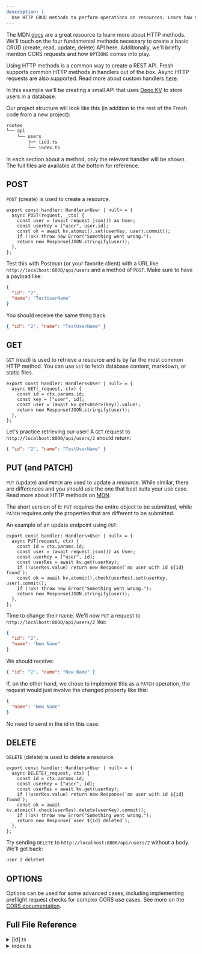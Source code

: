 ```yaml
---
description: |
  Use HTTP CRUD methods to perform operations on resources. Learn how to use HTTP handlers to create a RESTful API.
---
```


The MDN [docs](https://developer.mozilla.org/en-US/docs/Web/HTTP/Methods) are a
great resource to learn more about HTTP methods. We'll touch on the four
fundamental methods necessary to create a basic CRUD (create, read, update,
delete) API here. Additionally, we'll briefly mention CORS requests and how
`OPTIONS` comes into play.

Using HTTP methods is a common way to create a REST API. Fresh supports common
HTTP methods in handlers out of the box. Async HTTP requests are also supported.
Read more about custom handlers [here](/docs/getting-started/custom-handlers).

In this example we'll be creating a small API that uses
[Deno KV](https://deno.com/kv) to store users in a database.

Our project structure will look like this (in addition to the rest of the Fresh
code from a new project):

```txt Project Structure
routes
└── api
    └── users
        ├── [id].ts
        └── index.ts
```

In each section about a method, only the relevant handler will be shown. The
full files are available at the bottom for reference.

## POST

`POST` (create) is used to create a resource.

```tsx routes/api/users/index.ts
export const handler: Handlers<User | null> = {
  async POST(request, _ctx) {
    const user = (await request.json()) as User;
    const userKey = ["user", user.id];
    const ok = await kv.atomic().set(userKey, user).commit();
    if (!ok) throw new Error("Something went wrong.");
    return new Response(JSON.stringify(user));
  },
};
```

Test this with Postman (or your favorite client) with a URL like
`http://localhost:8000/api/users` and a method of `POST`. Make sure to have a
payload like:

```json
{
  "id": "2",
  "name": "TestUserName"
}
```

You should receive the same thing back:

```json
{ "id": "2", "name": "TestUserName" }
```

## GET

`GET` (read) is used to retrieve a resource and is by far the most common HTTP
method. You can use `GET` to fetch database content, markdown, or static files.

```tsx routes/api/users/[id].ts
export const handler: Handlers<User | null> = {
  async GET(_request, ctx) {
    const id = ctx.params.id;
    const key = ["user", id];
    const user = (await kv.get<User>(key)).value!;
    return new Response(JSON.stringify(user));
  },
};
```

Let's practice retrieving our user! A `GET` request to
`http://localhost:8000/api/users/2` should return:

```json
{ "id": "2", "name": "TestUserName" }
```

## PUT (and PATCH)

`PUT` (update) and `PATCH` are used to update a resource. While similar, there
are differences and you should use the one that best suits your use case. Read
more about HTTP methods on
[MDN](https://developer.mozilla.org/en-US/docs/Web/HTTP/Methods).

The short version of it: `PUT` requires the entire object to be submitted, while
`PATCH` requires only the properties that are different to be submitted.

An example of an update endpoint using `PUT`:

```tsx routes/api/users/[id].ts
export const handler: Handlers<User | null> = {
  async PUT(request, ctx) {
    const id = ctx.params.id;
    const user = (await request.json()) as User;
    const userKey = ["user", id];
    const userRes = await kv.get(userKey);
    if (!userRes.value) return new Response(`no user with id ${id} found`);
    const ok = await kv.atomic().check(userRes).set(userKey, user).commit();
    if (!ok) throw new Error("Something went wrong.");
    return new Response(JSON.stringify(user));
  },
};
```

Time to change their name. We'll now `PUT` a request to
`http://localhost:8000/api/users/2` like:

```json
{
  "id": "2",
  "name": "New Name"
}
```

We should receive:

```json
{ "id": "2", "name": "New Name" }
```

If, on the other hand, we chose to implement this as a `PATCH` operation, the
request would just involve the changed property like this:

```json
{
  "name": "New Name"
}
```

No need to send in the id in this case.

## DELETE

`DELETE` (delete) is used to delete a resource.

```tsx routes/api/users/[id].ts
export const handler: Handlers<User | null> = {
  async DELETE(_request, ctx) {
    const id = ctx.params.id;
    const userKey = ["user", id];
    const userRes = await kv.get(userKey);
    if (!userRes.value) return new Response(`no user with id ${id} found`);
    const ok = await kv.atomic().check(userRes).delete(userKey).commit();
    if (!ok) throw new Error("Something went wrong.");
    return new Response(`user ${id} deleted`);
  },
};
```

Try sending `DELETE` to `http://localhost:8000/api/users/2` without a body.
We'll get back:

```txt
user 2 deleted
```

## OPTIONS

Options can be used for some advanced cases, including implementing preflight
request checks for complex CORS use cases. See more on the
[CORS documentation](/docs/examples/dealing-with-cors).

## Full File Reference

<details>
<summary>[id].ts</summary>

```ts
import { Handlers } from "$fresh/server.ts";

type User = {
  id: string;
  name: string;
};

const kv = await Deno.openKv();

export const handler: Handlers<User | null> = {
  async GET(_request, ctx) {
    const id = ctx.params.id;
    const key = ["user", id];
    const user = (await kv.get<User>(key)).value!;
    return new Response(JSON.stringify(user));
  },
  async DELETE(_request, ctx) {
    const id = ctx.params.id;
    const userKey = ["user", id];
    const userRes = await kv.get(userKey);
    if (!userRes.value) return new Response(`no user with id ${id} found`);
    const ok = await kv.atomic().check(userRes).delete(userKey).commit();
    if (!ok) throw new Error("Something went wrong.");
    return new Response(`user ${id} deleted`);
  },
  async PUT(request, ctx) {
    const id = ctx.params.id;
    const user = (await request.json()) as User;
    const userKey = ["user", id];
    const userRes = await kv.get(userKey);
    if (!userRes.value) return new Response(`no user with id ${id} found`);
    const ok = await kv.atomic().check(userRes).set(userKey, user).commit();
    if (!ok) throw new Error("Something went wrong.");
    return new Response(JSON.stringify(user));
  },
};
```

</details>

<details>
<summary>index.ts</summary>

```ts
import { Handlers } from "$fresh/server.ts";

type User = {
  id: string;
  name: string;
};

const kv = await Deno.openKv();

export const handler: Handlers<User | null> = {
  async GET(_request, _ctx) {
    const users = [];
    for await (const res of kv.list({ prefix: ["user"] })) {
      users.push(res.value);
    }
    return new Response(JSON.stringify(users));
  },
  async POST(request, _ctx) {
    const user = (await request.json()) as User;
    const userKey = ["user", user.id];
    const ok = await kv.atomic().set(userKey, user).commit();
    if (!ok) throw new Error("Something went wrong.");
    return new Response(JSON.stringify(user));
  },
};
```

</details>
